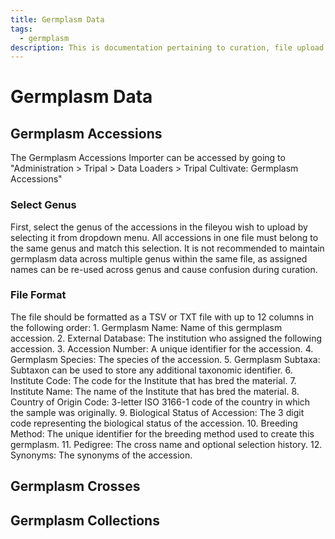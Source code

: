 ```yaml
---
title: Germplasm Data
tags:
  - germplasm
description: This is documentation pertaining to curation, file upload and management of germplasm data within TripalCultivate.
---
```

# Germplasm Data

## Germplasm Accessions
The Germplasm Accessions Importer can be accessed by going to "Administration > Tripal > Data Loaders > Tripal Cultivate: Germplasm Accessions"

### Select Genus
First, select the genus of the accessions in the fileyou wish to upload by selecting it from dropdown menu. All accessions in one file must belong to the same genus and match this selection. It is not recommended to maintain germplasm data across multiple genus within the same file, as assigned names can be re-used across genus and cause confusion during curation.

### File Format
The file should be formatted as a TSV or TXT file with up to 12 columns in the following order:
    1. Germplasm Name: Name of this germplasm accession.
    2. External Database: The institution who assigned the following accession.
    3. Accession Number: A unique identifier for the accession.
    4. Germplasm Species: The species of the accession.
    5. Germplasm Subtaxa: Subtaxon can be used to store any additional taxonomic identifier.
    6. Institute Code: The code for the Institute that has bred the material.
    7. Institute Name: The name of the Institute that has bred the material.
    8. Country of Origin Code: 3-letter ISO 3166-1 code of the country in which the sample was originally.
    9. Biological Status of Accession: The 3 digit code representing the biological status of the accession.
    10. Breeding Method: The unique identifier for the breeding method used to create this germplasm.
    11. Pedigree: The cross name and optional selection history.
    12. Synonyms: The synonyms of the accession.

## Germplasm Crosses

## Germplasm Collections
